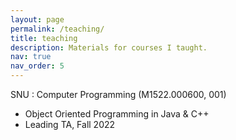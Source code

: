 ```yaml
---
layout: page
permalink: /teaching/
title: teaching
description: Materials for courses I taught.
nav: true
nav_order: 5
---
```


SNU : Computer Programming (M1522.000600, 001)
- Object Oriented Programming in Java & C++
- Leading TA, Fall 2022